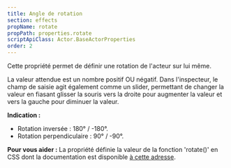 ```yaml
---
title: Angle de rotation
section: effects
propName: rotate
propPath: properties.rotate
scriptApiClass: Actor.BaseActorProperties
order: 2
---
```

Cette propriété permet de définir une rotation de l'acteur sur lui même.


La valeur attendue est un nombre positif OU négatif.
Dans l'inspecteur, le champ de saisie agit également comme un slider, permettant de changer la valeur en fiasant glisser la souris vers la droite pour augmenter la valeur et vers la gauche pour diminuer la valeur.

**Indication :**
- Rotation inversée : 180° / -180°.
- Rotation perpendiculaire : 90° / -90°.

**Pour vous aider :**
La propriété définie la valeur de la fonction 'rotate()' en CSS dont la documentation est disponible [à cette adresse](https://developer.mozilla.org/fr/docs/Web/CSS/transform-function/rotate()).